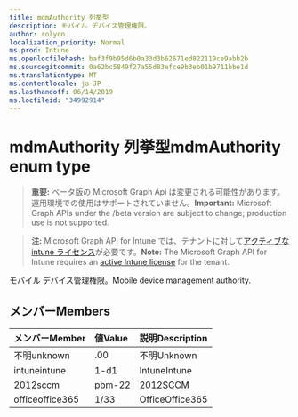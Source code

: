 ```yaml
---
title: mdmAuthority 列挙型
description: モバイル デバイス管理権限。
author: rolyon
localization_priority: Normal
ms.prod: Intune
ms.openlocfilehash: baf3f9b95d6b0a33d3b62671ed822119ce9abb2b
ms.sourcegitcommit: 0a62bc5849f27a55d83efce9b3eb01b9711bbe1d
ms.translationtype: MT
ms.contentlocale: ja-JP
ms.lasthandoff: 06/14/2019
ms.locfileid: "34992914"
---
```

# <a name="mdmauthority-enum-type"></a><span data-ttu-id="bec42-103">mdmAuthority 列挙型</span><span class="sxs-lookup"><span data-stu-id="bec42-103">mdmAuthority enum type</span></span>

> <span data-ttu-id="bec42-104">**重要:** ベータ版の Microsoft Graph Api は変更される可能性があります。運用環境での使用はサポートされていません。</span><span class="sxs-lookup"><span data-stu-id="bec42-104">**Important:** Microsoft Graph APIs under the /beta version are subject to change; production use is not supported.</span></span>

> <span data-ttu-id="bec42-105">**注:** Microsoft Graph API for Intune では、テナントに対して[アクティブな intune ライセンス](https://go.microsoft.com/fwlink/?linkid=839381)が必要です。</span><span class="sxs-lookup"><span data-stu-id="bec42-105">**Note:** The Microsoft Graph API for Intune requires an [active Intune license](https://go.microsoft.com/fwlink/?linkid=839381) for the tenant.</span></span>

<span data-ttu-id="bec42-106">モバイル デバイス管理権限。</span><span class="sxs-lookup"><span data-stu-id="bec42-106">Mobile device management authority.</span></span>

## <a name="members"></a><span data-ttu-id="bec42-107">メンバー</span><span class="sxs-lookup"><span data-stu-id="bec42-107">Members</span></span>
|<span data-ttu-id="bec42-108">メンバー</span><span class="sxs-lookup"><span data-stu-id="bec42-108">Member</span></span>|<span data-ttu-id="bec42-109">値</span><span class="sxs-lookup"><span data-stu-id="bec42-109">Value</span></span>|<span data-ttu-id="bec42-110">説明</span><span class="sxs-lookup"><span data-stu-id="bec42-110">Description</span></span>|
|:---|:---|:---|
|<span data-ttu-id="bec42-111">不明</span><span class="sxs-lookup"><span data-stu-id="bec42-111">unknown</span></span>|<span data-ttu-id="bec42-112">.0</span><span class="sxs-lookup"><span data-stu-id="bec42-112">0</span></span>|<span data-ttu-id="bec42-113">不明</span><span class="sxs-lookup"><span data-stu-id="bec42-113">Unknown</span></span>|
|<span data-ttu-id="bec42-114">intune</span><span class="sxs-lookup"><span data-stu-id="bec42-114">intune</span></span>|<span data-ttu-id="bec42-115">1-d</span><span class="sxs-lookup"><span data-stu-id="bec42-115">1</span></span>|<span data-ttu-id="bec42-116">Intune</span><span class="sxs-lookup"><span data-stu-id="bec42-116">Intune</span></span>|
|<span data-ttu-id="bec42-117">2012</span><span class="sxs-lookup"><span data-stu-id="bec42-117">sccm</span></span>|<span data-ttu-id="bec42-118">pbm-2</span><span class="sxs-lookup"><span data-stu-id="bec42-118">2</span></span>|<span data-ttu-id="bec42-119">2012</span><span class="sxs-lookup"><span data-stu-id="bec42-119">SCCM</span></span>|
|<span data-ttu-id="bec42-120">office</span><span class="sxs-lookup"><span data-stu-id="bec42-120">office365</span></span>|<span data-ttu-id="bec42-121">1/3</span><span class="sxs-lookup"><span data-stu-id="bec42-121">3</span></span>|<span data-ttu-id="bec42-122">Office</span><span class="sxs-lookup"><span data-stu-id="bec42-122">Office365</span></span>|





